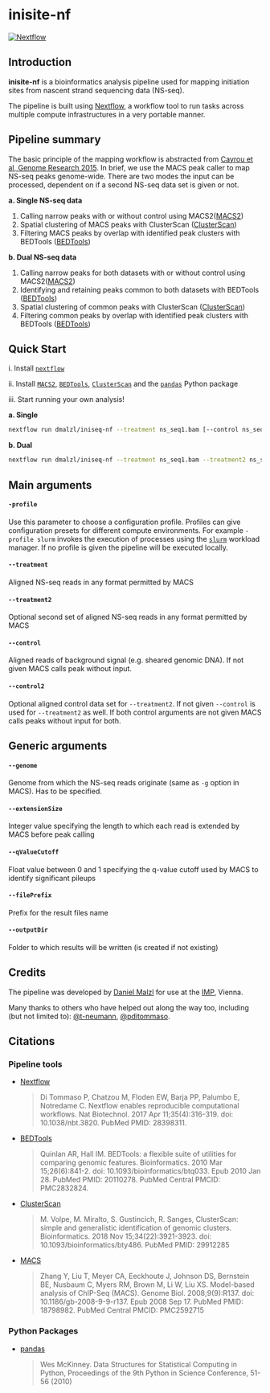# inisite-nf

[![Nextflow](https://img.shields.io/badge/nextflow-%E2%89%A519.10.0-brightgreen.svg)](https://www.nextflow.io/)

## Introduction

**inisite-nf** is a bioinformatics analysis pipeline used for mapping initiation sites from nascent strand sequencing data (NS-seq).

The pipeline is built using [Nextflow](https://www.nextflow.io), a workflow tool to run tasks across multiple compute infrastructures in a very portable manner.

## Pipeline summary
The basic principle of the mapping workflow is abstracted from [Cayrou et al, Genome Research 2015](http://genome.cshlp.org/content/25/12/1873). In brief, we use the MACS peak caller to map NS-seq peaks genome-wide. There are two modes the input can be processed, dependent on if a second NS-seq data set is given or not.

**a.  Single NS-seq data**
1.  Calling narrow peaks with or without control using MACS2([MACS2](https://github.com/taoliu/MACS))
2.  Spatial clustering of MACS peaks with ClusterScan ([ClusterScan](https://github.com/pyrevo/ClusterScan))
3.  Filtering MACS peaks by overlap with identified peak clusters with BEDTools ([BEDTools](https://bedtools.readthedocs.io/en/latest/))

**b.  Dual NS-seq data**
1.  Calling narrow peaks for both datasets with or without control using MACS2([MACS2](https://github.com/taoliu/MACS))
2.  Identifying and retaining peaks common to both datasets with BEDTools ([BEDTools](https://bedtools.readthedocs.io/en/latest/))
3.  Spatial clustering of common peaks with ClusterScan ([ClusterScan](https://github.com/pyrevo/ClusterScan))
4.  Filtering common peaks by overlap with identified peak clusters with BEDTools ([BEDTools](https://bedtools.readthedocs.io/en/latest/))

## Quick Start

i. Install [`nextflow`](https://nf-co.re/usage/installation)

ii. Install [`MACS2`](https://github.com/taoliu/MACS), [`BEDTools`](https://bedtools.readthedocs.io/en/latest/), [`ClusterScan`](https://github.com/pyrevo/ClusterScan) and the [`pandas`](https://pandas.pydata.org/docs/index.html) Python package

iii. Start running your own analysis!

**a. Single**
```bash
nextflow run dmalzl/iniseq-nf --treatment ns_seq1.bam [--control ns_seq2.bam] --genome mm
```

**b. Dual**
```bash
nextflow run dmalzl/iniseq-nf --treatment ns_seq1.bam --treatment2 ns_seq2.bam [--control control1.bam] [--control2 control2.bam] --genome mm
```

## Main arguments
#### `-profile`
Use this parameter to choose a configuration profile. Profiles can give configuration presets for different compute environments. For example `-profile slurm` invokes the execution of processes using the [`slurm`](https://slurm.schedmd.com/documentation.html) workload manager. If no profile is given the pipeline will be executed locally.

#### `--treatment`
Aligned NS-seq reads in any format permitted by MACS

#### `--treatment2`
Optional second set of aligned NS-seq reads in any format permitted by MACS

#### `--control`
Aligned reads of background signal (e.g. sheared genomic DNA). If not given MACS calls peak without input.

#### `--control2`
Optional aligned control data set for `--treatment2`. If not given `--control` is used for `--treatment2` as well. If both control arguments are not given MACS calls peaks without input for both.

## Generic arguments
#### `--genome`
Genome from which the NS-seq reads originate (same as `-g` option in MACS). Has to be specified.

#### `--extensionSize`
Integer value specifying the length to which each read is extended by MACS before peak calling

#### `--qValueCutoff`
Float value between 0 and 1 specifying the q-value cutoff used by MACS to identify significant pileups

#### `--filePrefix`
Prefix for the result files name

#### `--outputDir`
Folder to which results will be written (is created if not existing)

## Credits

The pipeline was developed by [Daniel Malzl](mailto:daniel.malzl@gmx.at) for use at the [IMP](https://www.imp.ac.at/), Vienna.

Many thanks to others who have helped out along the way too, including (but not limited to): [@t-neumann](https://github.com/t-neumann), [@pditommaso](https://github.com/pditommaso).

## Citations

### Pipeline tools

* [Nextflow](https://www.ncbi.nlm.nih.gov/pubmed/28398311/)
  > Di Tommaso P, Chatzou M, Floden EW, Barja PP, Palumbo E, Notredame C. Nextflow enables reproducible computational workflows. Nat Biotechnol. 2017 Apr 11;35(4):316-319. doi: 10.1038/nbt.3820. PubMed PMID: 28398311.

* [BEDTools](https://www.ncbi.nlm.nih.gov/pubmed/20110278/)
  > Quinlan AR, Hall IM. BEDTools: a flexible suite of utilities for comparing genomic features. Bioinformatics. 2010 Mar 15;26(6):841-2. doi: 10.1093/bioinformatics/btq033. Epub 2010 Jan 28. PubMed PMID: 20110278. PubMed Central PMCID: PMC2832824.
  
* [ClusterScan](https://www.ncbi.nlm.nih.gov/pubmed/29912285)
  > M. Volpe, M. Miralto, S. Gustincich, R. Sanges, ClusterScan: simple and generalistic identification of genomic clusters. Bioinformatics. 2018 Nov 15;34(22):3921-3923. doi: 10.1093/bioinformatics/bty486. PubMed PMID: 29912285
  
* [MACS]()
  > Zhang Y, Liu T, Meyer CA, Eeckhoute J, Johnson DS, Bernstein BE, Nusbaum C, Myers RM, Brown M, Li W, Liu XS. Model-based analysis of ChIP-Seq (MACS). Genome Biol. 2008;9(9):R137. doi: 10.1186/gb-2008-9-9-r137. Epub 2008 Sep 17. PubMed PMID: 18798982. PubMed Central PMCID: PMC2592715
  
### Python Packages
* [pandas](https://pandas.pydata.org/docs/index.html)
  > Wes McKinney. Data Structures for Statistical Computing in Python, Proceedings of the 9th Python in Science Conference, 51-56 (2010)
